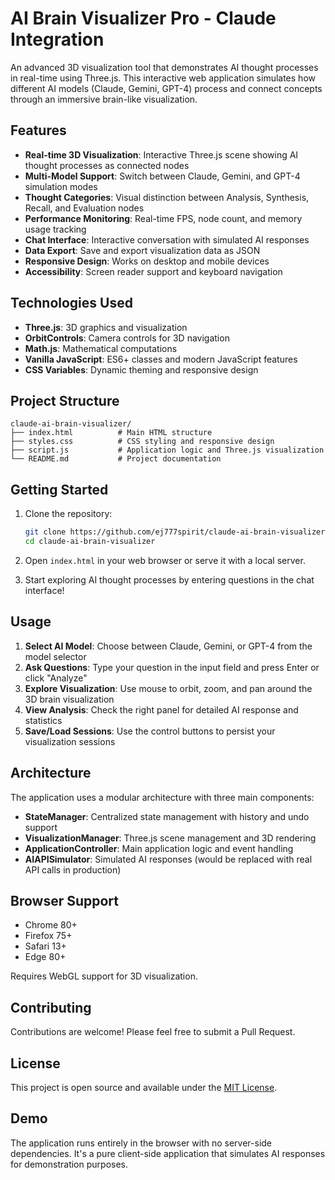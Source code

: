 # AI Brain Visualizer Pro - Claude Integration

An advanced 3D visualization tool that demonstrates AI thought processes in real-time using Three.js. This interactive web application simulates how different AI models (Claude, Gemini, GPT-4) process and connect concepts through an immersive brain-like visualization.

## Features

- **Real-time 3D Visualization**: Interactive Three.js scene showing AI thought processes as connected nodes
- **Multi-Model Support**: Switch between Claude, Gemini, and GPT-4 simulation modes
- **Thought Categories**: Visual distinction between Analysis, Synthesis, Recall, and Evaluation nodes
- **Performance Monitoring**: Real-time FPS, node count, and memory usage tracking
- **Chat Interface**: Interactive conversation with simulated AI responses
- **Data Export**: Save and export visualization data as JSON
- **Responsive Design**: Works on desktop and mobile devices
- **Accessibility**: Screen reader support and keyboard navigation

## Technologies Used

- **Three.js**: 3D graphics and visualization
- **OrbitControls**: Camera controls for 3D navigation
- **Math.js**: Mathematical computations
- **Vanilla JavaScript**: ES6+ classes and modern JavaScript features
- **CSS Variables**: Dynamic theming and responsive design

## Project Structure

```
claude-ai-brain-visualizer/
├── index.html          # Main HTML structure
├── styles.css          # CSS styling and responsive design
├── script.js           # Application logic and Three.js visualization
└── README.md           # Project documentation
```

## Getting Started

1. Clone the repository:
   ```bash
   git clone https://github.com/ej777spirit/claude-ai-brain-visualizer.git
   cd claude-ai-brain-visualizer
   ```

2. Open `index.html` in your web browser or serve it with a local server.

3. Start exploring AI thought processes by entering questions in the chat interface!

## Usage

1. **Select AI Model**: Choose between Claude, Gemini, or GPT-4 from the model selector
2. **Ask Questions**: Type your question in the input field and press Enter or click "Analyze"
3. **Explore Visualization**: Use mouse to orbit, zoom, and pan around the 3D brain visualization
4. **View Analysis**: Check the right panel for detailed AI response and statistics
5. **Save/Load Sessions**: Use the control buttons to persist your visualization sessions

## Architecture

The application uses a modular architecture with three main components:

- **StateManager**: Centralized state management with history and undo support
- **VisualizationManager**: Three.js scene management and 3D rendering
- **ApplicationController**: Main application logic and event handling
- **AIAPISimulator**: Simulated AI responses (would be replaced with real API calls in production)

## Browser Support

- Chrome 80+
- Firefox 75+
- Safari 13+
- Edge 80+

Requires WebGL support for 3D visualization.

## Contributing

Contributions are welcome! Please feel free to submit a Pull Request.

## License

This project is open source and available under the [MIT License](LICENSE).

## Demo

The application runs entirely in the browser with no server-side dependencies. It's a pure client-side application that simulates AI responses for demonstration purposes.
